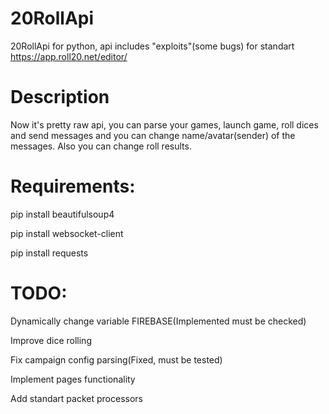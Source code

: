 # 20RollApi
20RollApi for python, api includes "exploits"(some bugs) for standart https://app.roll20.net/editor/

# Description
Now it's pretty raw api, you can parse your games, launch game, roll dices and send messages and you can change name/avatar(sender) of the messages. Also you can change roll results.

# Requirements:
  pip install beautifulsoup4
  
  pip install websocket-client
  
  pip install requests
  
# TODO:
  Dynamically change variable FIREBASE(Implemented must be checked)
  
  Improve dice rolling
  
  Fix campaign config parsing(Fixed, must be tested)
  
  Implement pages functionality
  
  Add standart packet processors
